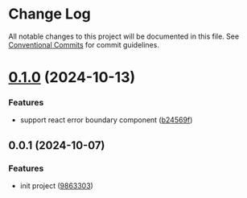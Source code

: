 # Change Log

All notable changes to this project will be documented in this file.
See [Conventional Commits](https://conventionalcommits.org) for commit guidelines.

# [0.1.0](https://github.com/wangkaiwd/monitor-fe/compare/@monitor-fe/react@0.0.1...@monitor-fe/react@0.1.0) (2024-10-13)


### Features

* support react error boundary component ([b24569f](https://github.com/wangkaiwd/monitor-fe/commit/b24569fffa2b9483d9e2b03d1b95ab88ae5bedf3))





## 0.0.1 (2024-10-07)


### Features

* init project ([9863303](https://github.com/wangkaiwd/monitor-fe/commit/9863303cdce51c1338bada6e9aa734d5e1dafa69))
